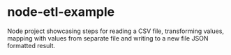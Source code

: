 # node-etl-example
Node project showcasing steps for reading a CSV file, transforming values, mapping with values from separate file and writing to a new file JSON formatted result.

